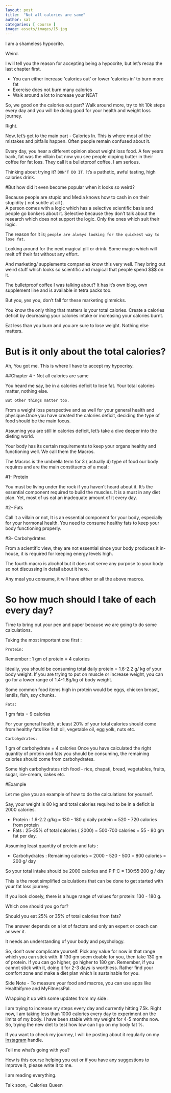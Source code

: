 ```yaml
---
layout: post
title:  "Not all calories are same"
author: sal
categories: [ course ]
image: assets/images/15.jpg
---
```

I am a shameless hypocrite.

 
Weird.

I will tell you the reason for accepting being a hypocrite, but let’s recap the last chapter first.

+ You can either increase 'calories out' or lower 'calories in' to burn more fat
+ Exercise does not burn many calories
+ Walk around a lot to increase your NEAT

So, we good on the calories out part?
Walk around more, try to hit 10k steps every day and you will be doing good for your health and weight loss journey.


Right.


Now, let’s get to the main part - Calories In.
This is where most of the mistakes and pitfalls happen. Often people remain confused about it.

Every day, you hear a different opinion about weight loss food. A few years back, fat was the villain but now you see people dipping butter in their coffee for fat loss. They call it a bulletproof coffee.
I am serious.

Thinking about trying it?
`DON'T DO IT.` It’s a pathetic, awful tasting, high calories drink.


#But how did it even become popular when it looks so weird?

Because people are stupid and Media knows how to cash in on their stupidity ( not subtle at all ).  
A person comes with a logic which has a selective scientific basis and people go bonkers about it. Selective because they don’t talk about the research which does not support the logic. Only the ones which suit their logic.

 
The reason for it is; `people are always looking for the quickest way to lose fat.`

Looking around for the next magical pill or drink.
Some magic which will melt off their fat without any effort.

And marketing/ supplements companies know this very well. They bring out weird stuff which looks so scientific and magical that people spend $$$ on it.

The bulletproof coffee I was talking about? It has it’s own blog, own supplement line and is available in tetra packs too.

But you, yes you, don’t fall for these marketing gimmicks.

You know the only thing that matters is your total calories. Create a calories deficit by decreasing your calories intake or increasing your calories burnt.

Eat less than you burn and you are sure to lose weight. Nothing else matters.


# But is it only about the total calories?
 

Ah, You got me. This is where I have to accept my hypocrisy.

##Chapter 4  - Not all calories are same


You heard me say, be in a calories deficit to lose fat. Your total calories matter, nothing else.
 

`But other things matter too.`

From a weight loss perspective and as well for your general health and physique.Once you have created the calories deficit, deciding the type of food should be the main focus.

Assuming you are still in calories deficit, let’s take a dive deeper into the dieting world.

Your body has its certain requirements to keep your organs healthy and functioning well. We call them the Macros.

The Macros is the umbrella term for 3 ( actually 4)  type of food our body requires and are the main constituents of a meal :

#1- Protein 

You must be living under the rock if you haven't heard about it. It’s the essential component required to build the muscles. It is a must in any diet plan. Yet, most of us eat an inadequate amount of it every day.
 

#2- Fats 

Call it a villain or not, It is an essential component for your body, especially for your hormonal health. You need to consume healthy fats to keep your body functioning properly.
 

#3- Carbohydrates

From a scientific view, they are not essential since your body produces it in-house, it is required for keeping energy levels high.



The fourth macro is alcohol but it does not serve any purpose to your body so not discussing in detail about it here.

Any meal you consume, it will have either or all the above macros.

 

# So how much should I take of each every day?


Time to bring out your pen and paper because we are going to do some calculations.

Taking the most important one first :

`Protein:`

Remember  : 1 gm of protein = 4 calories

Ideally, you should be consuming total daily protein = 1.6-2.2 g/ kg of your body weight. If you are trying to put on muscle or increase weight, you can go for a lower range of 1.4-1.8g/kg of body weight.

Some common food items high in protein would be eggs, chicken breast, lentils, fish, soy chunks.

`Fats:`
 
1 gm fats = 9 calories

For your general health, at least 20% of your total calories should come from healthy fats like fish oil, vegetable oil, egg yolk, nuts etc.

`Carbohydrates:`

1 gm of carbohydrate = 4 calories
Once you have calculated the right quantity of protein and fats you should be consuming, the remaining calories should come from carbohydrates.

Some high carbohydrates rich food - rice, chapati, bread, vegetables, fruits, sugar, ice-cream, cakes etc.

#Example 


Let me give you an example of how to do the calculations for yourself.

Say, your weight is 80 kg and total calories required to be in a deficit is 2000 calories.

+ Protein : 1.6-2.2 g/kg = 130 - 180 g  daily protein = 520 - 720 calories from protein
+ Fats : 25-35% of total calories ( 2000) = 500-700 calories  = 55 - 80 gm fat per day.
 
Assuming least quantity of protein and fats :

+ Carbohydrates :  Remaining calories  = 2000 - 520 - 500 = 800 calories = 200 g/ day
 

So your total intake should be 2000 calories and
P:F:C = 130:55:200 g / day


This is the most simplified calculations that can be done to get started with your fat loss journey.

If you look closely, there is a huge range of values for protein:
130 - 180 g.


Which one should you go for?

Should you eat 25% or 35% of total calories from fats?

 
The answer depends on a lot of factors and only an expert or coach can answer it.

It needs an understanding of your body and psychology.

So, don’t over complicate yourself. Pick any value for now in that range which you can stick with. If 130 gm seem doable for you, then take 130 gm of protein. If you can go higher, go higher to 180 gm.
Remember, if you cannot stick with it, doing it for 2-3 days is worthless. Rather find your comfort zone and make a diet plan which is sustainable for you.

Side Note - To measure your food and macros, you can use apps like Healthifyme and MyFitnessPal.

Wrapping it up with some updates from my side : 
 

I am trying to increase my steps every day and currently hitting 7.5k.
Right now, I am taking less than 1000 calories every day to experiment on the limits of my body. I have been stable with my weight for 4-5 months now. So, trying the new diet to test how low can I go on my body fat %.

If you want to check my journey, I will be posting about it regularly on my [Instagram][instagram] handle.

 

Tell me what’s going with you?

How is this course helping you out or if you have any suggestions to improve it, please write it to me. 
 

I am reading everything.

 
Talk soon,
  -Calories Queen

[instagram]: https://www.instagram.com/caloriesqueen